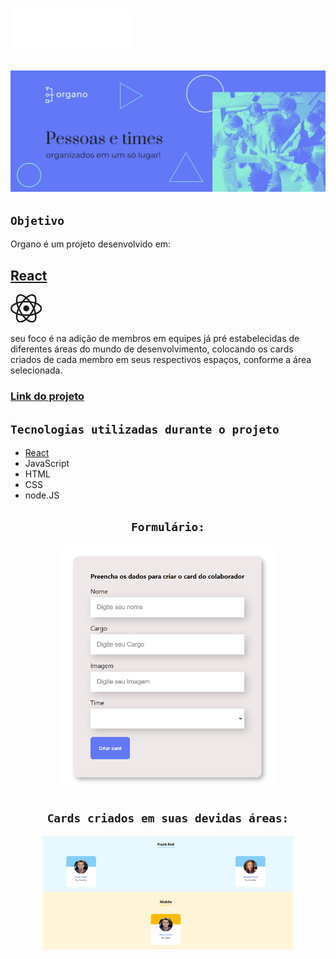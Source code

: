 # <img src="./public/imagens/logo.png">

<img src="./public/imagens/banner.png">


## `Objetivo `

Organo é um projeto desenvolvido em: 

## [React](https://react.dev/reference/react)

<svg width="10%" height="10%" viewBox="-10.5 -9.45 21 18.9" fill="none" xmlns="http://www.w3.org/2000/svg" class="mt-4 mb-3 text-link dark:text-link-dark w-24 lg:w-28 self-center text-sm mr-0 flex origin-center transition-all ease-in-out"><circle cx="0" cy="0" r="2" fill="currentColor"></circle><g stroke="currentColor" stroke-width="1" fill="none"><ellipse rx="10" ry="4.5"></ellipse><ellipse rx="10" ry="4.5" transform="rotate(60)"></ellipse><ellipse rx="10" ry="4.5" transform="rotate(120)"></ellipse></g></svg>

seu foco é na adição de membros em equipes já pré estabelecidas de diferentes áreas do mundo de desenvolvimento, colocando os cards criados de cada membro em seus respectivos espaços, conforme a área selecionada.

### [Link do projeto](https://orgono-react.vercel.app/)

## `Tecnologias utilizadas durante o projeto`
* [React](https://react.dev/reference/react)
* JavaScript
* HTML
* CSS
* node.JS

<div align="center">

## `Formulário:`

<img src="./public/imagens/formulario.png " heigth="350" width="350">

</div>

<div align="center">

## `Cards criados em suas devidas áreas:`

<img src="./public/imagens/area.png " heigth="400" width="400">

</div>

